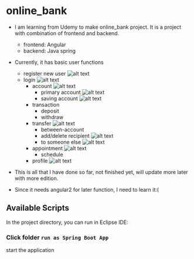 # online_bank

- I am learning from Udemy to make online_bank project. It is a project with combination of frontend and backend.
  - frontend: Angular 
  - backend: Java spring
- Currently, it has basic user functions
    - register new user 
    ![alt text](public/demo10.jpg)
    - login 
    ![alt text](public/demo.jpg)
      - account
      ![alt text](public/demo2.jpg)
        - primary account
        ![alt text](public/demo3.jpg)
        - saving account
        ![alt text](public/demo4.jpg)
      - transaction
        - deposit
        - withdraw
      - transfer
      ![alt text](public/demo5.jpg)
        - between-account
        - add/delete recipient
        ![alt text](public/demo7.jpg)
        - to someone else
        ![alt text](public/demo6.jpg)
      - appointment
      ![alt text](public/demo8.jpg)
        - schedule
      - profile 
      ![alt text](public/demo9.jpg)

- This is all that I have done so far, not finished yet, will update more later with more edition. 
- Since it needs angular2 for later function, I need to learn it:(

## Available Scripts
In the project directory, you can run in Eclipse IDE:

### Click folder `run as Spring Boot App`
start the application
 


